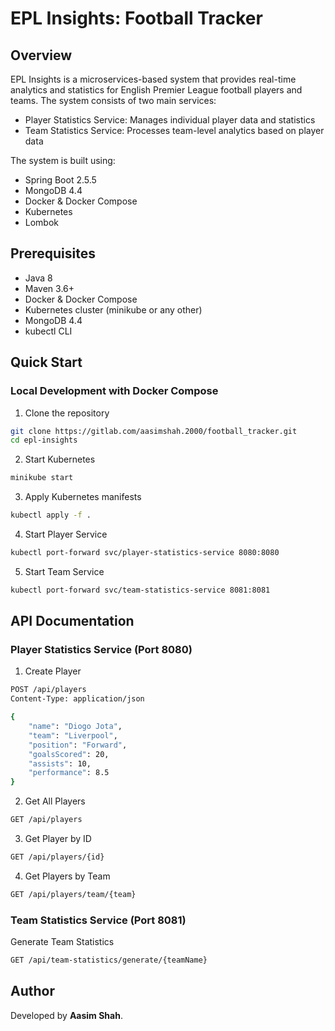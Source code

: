 # EPL Insights: Football Tracker

## Overview
EPL Insights is a microservices-based system that provides real-time analytics and statistics for English Premier League football players and teams. The system consists of two main services:
- Player Statistics Service: Manages individual player data and statistics
- Team Statistics Service: Processes team-level analytics based on player data

The system is built using:
- Spring Boot 2.5.5
- MongoDB 4.4
- Docker & Docker Compose
- Kubernetes
- Lombok

## Prerequisites
- Java 8
- Maven 3.6+
- Docker & Docker Compose
- Kubernetes cluster (minikube or any other)
- MongoDB 4.4
- kubectl CLI

## Quick Start

### Local Development with Docker Compose

1. Clone the repository
```bash
git clone https://gitlab.com/aasimshah.2000/football_tracker.git
cd epl-insights
```

2. Start Kubernetes
```bash
minikube start
```

3. Apply Kubernetes manifests

```bash
kubectl apply -f .
```

4. Start Player Service
```bash
kubectl port-forward svc/player-statistics-service 8080:8080
```

5. Start Team Service
```bash
kubectl port-forward svc/team-statistics-service 8081:8081
```

## API Documentation

### Player Statistics Service (Port 8080)
1. Create Player
```bash
POST /api/players
Content-Type: application/json

{
    "name": "Diogo Jota",
    "team": "Liverpool",
    "position": "Forward",
    "goalsScored": 20,
    "assists": 10,
    "performance": 8.5
}
```

2. Get All Players
```bash
GET /api/players
```

3. Get Player by ID
```bash
GET /api/players/{id}
```

4. Get Players by Team
```bash
GET /api/players/team/{team}
```

### Team Statistics Service (Port 8081)
Generate Team Statistics
```bash
GET /api/team-statistics/generate/{teamName}
```
## Author
Developed by **Aasim Shah**.
